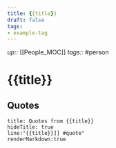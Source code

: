 ```yaml
---
title: {{title}}
draft: false
tags:
- example-tag
---
```

*up::* [[People_MOC]]
*tags::* #person
# {{title}}

## Quotes
```query
title: Quotes from {{title}}
hideTitle: true
line:"{{title}}]] #quote"
renderMarkdown:true
```